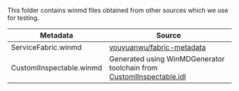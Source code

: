 This folder contains winmd files obtained from other sources which we use for testing.

Metadata | Source
--|--
ServiceFabric.winmd | [youyuanwu/fabric-metadata](https://github.com/youyuanwu/fabric-metadata/raw/a1bcca6ad6f6a772c9e5ff4bdba80ae5e5f24cfc/.windows/winmd/ServiceFabric.winmd)
CustomIInspectable.winmd | Generated using WinMDGenerator toolchain from [CustomIInspectable.idl](CustomIInspectable.idl)
